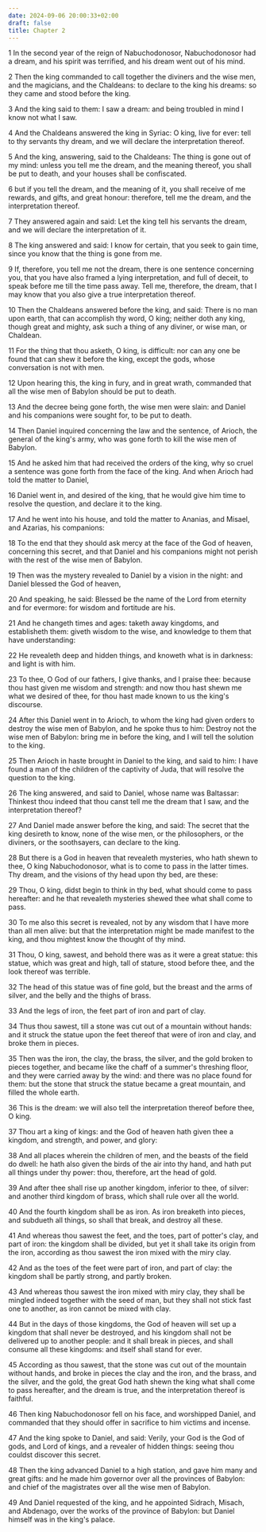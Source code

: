 ```yaml
---
date: 2024-09-06 20:00:33+02:00
draft: false
title: Chapter 2
---
```




1 In the second year of the reign of Nabuchodonosor, Nabuchodonosor had a dream, and his spirit was terrified, and his dream went out of his mind.

2 Then the king commanded to call together the diviners and the wise men, and the magicians, and the Chaldeans: to declare to the king his dreams: so they came and stood before the king.

3 And the king said to them: I saw a dream: and being troubled in mind I know not what I saw.

4 And the Chaldeans answered the king in Syriac: O king, live for ever: tell to thy servants thy dream, and we will declare the interpretation thereof.

5 And the king, answering, said to the Chaldeans: The thing is gone out of my mind: unless you tell me the dream, and the meaning thereof, you shall be put to death, and your houses shall be confiscated.

6 but if you tell the dream, and the meaning of it, you shall receive of me rewards, and gifts, and great honour: therefore, tell me the dream, and the interpretation thereof.

7 They answered again and said: Let the king tell his servants the dream, and we will declare the interpretation of it.

8 The king answered and said: I know for certain, that you seek to gain time, since you know that the thing is gone from me.

9 If, therefore, you tell me not the dream, there is one sentence concerning you, that you have also framed a lying interpretation, and full of deceit, to speak before me till the time pass away. Tell me, therefore, the dream, that I may know that you also give a true interpretation thereof.

10 Then the Chaldeans answered before the king, and said: There is no man upon earth, that can accomplish thy word, O king; neither doth any king, though great and mighty, ask such a thing of any diviner, or wise man, or Chaldean.

11 For the thing that thou asketh, O king, is difficult: nor can any one be found that can shew it before the king, except the gods, whose conversation is not with men.

12 Upon hearing this, the king in fury, and in great wrath, commanded that all the wise men of Babylon should be put to death.

13 And the decree being gone forth, the wise men were slain: and Daniel and his companions were sought for, to be put to death.

14 Then Daniel inquired concerning the law and the sentence, of Arioch, the general of the king's army, who was gone forth to kill the wise men of Babylon.

15 And he asked him that had received the orders of the king, why so cruel a sentence was gone forth from the face of the king. And when Arioch had told the matter to Daniel,

16 Daniel went in, and desired of the king, that he would give him time to resolve the question, and declare it to the king.

17 And he went into his house, and told the matter to Ananias, and Misael, and Azarias, his companions:

18 To the end that they should ask mercy at the face of the God of heaven, concerning this secret, and that Daniel and his companions might not perish with the rest of the wise men of Babylon.

19 Then was the mystery revealed to Daniel by a vision in the night: and Daniel blessed the God of heaven,

20 And speaking, he said: Blessed be the name of the Lord from eternity and for evermore: for wisdom and fortitude are his.

21 And he changeth times and ages: taketh away kingdoms, and establisheth them: giveth wisdom to the wise, and knowledge to them that have understanding:

22 He revealeth deep and hidden things, and knoweth what is in darkness: and light is with him.

23 To thee, O God of our fathers, I give thanks, and I praise thee: because thou hast given me wisdom and strength: and now thou hast shewn me what we desired of thee, for thou hast made known to us the king's discourse.

24 After this Daniel went in to Arioch, to whom the king had given orders to destroy the wise men of Babylon, and he spoke thus to him: Destroy not the wise men of Babylon: bring me in before the king, and I will tell the solution to the king.

25 Then Arioch in haste brought in Daniel to the king, and said to him: I have found a man of the children of the captivity of Juda, that will resolve the question to the king.

26 The king answered, and said to Daniel, whose name was Baltassar: Thinkest thou indeed that thou canst tell me the dream that I saw, and the interpretation thereof?

27 And Daniel made answer before the king, and said: The secret that the king desireth to know, none of the wise men, or the philosophers, or the diviners, or the soothsayers, can declare to the king.

28 But there is a God in heaven that revealeth mysteries, who hath shewn to thee, O king Nabuchodonosor, what is to come to pass in the latter times. Thy dream, and the visions of thy head upon thy bed, are these:

29 Thou, O king, didst begin to think in thy bed, what should come to pass hereafter: and he that revealeth mysteries shewed thee what shall come to pass.

30 To me also this secret is revealed, not by any wisdom that I have more than all men alive: but that the interpretation might be made manifest to the king, and thou mightest know the thought of thy mind.

31 Thou, O king, sawest, and behold there was as it were a great statue: this statue, which was great and high, tall of stature, stood before thee, and the look thereof was terrible.

32 The head of this statue was of fine gold, but the breast and the arms of silver, and the belly and the thighs of brass.

33 And the legs of iron, the feet part of iron and part of clay.

34 Thus thou sawest, till a stone was cut out of a mountain without hands: and it struck the statue upon the feet thereof that were of iron and clay, and broke them in pieces.

35 Then was the iron, the clay, the brass, the silver, and the gold broken to pieces together, and became like the chaff of a summer's threshing floor, and they were carried away by the wind: and there was no place found for them: but the stone that struck the statue became a great mountain, and filled the whole earth.

36 This is the dream: we will also tell the interpretation thereof before thee, O king.

37 Thou art a king of kings: and the God of heaven hath given thee a kingdom, and strength, and power, and glory:

38 And all places wherein the children of men, and the beasts of the field do dwell: he hath also given the birds of the air into thy hand, and hath put all things under thy power: thou, therefore, art the head of gold.

39 And after thee shall rise up another kingdom, inferior to thee, of silver: and another third kingdom of brass, which shall rule over all the world.

40 And the fourth kingdom shall be as iron. As iron breaketh into pieces, and subdueth all things, so shall that break, and destroy all these.

41 And whereas thou sawest the feet, and the toes, part of potter's clay, and part of iron: the kingdom shall be divided, but yet it shall take its origin from the iron, according as thou sawest the iron mixed with the miry clay.

42 And as the toes of the feet were part of iron, and part of clay: the kingdom shall be partly strong, and partly broken.

43 And whereas thou sawest the iron mixed with miry clay, they shall be mingled indeed together with the seed of man, but they shall not stick fast one to another, as iron cannot be mixed with clay.

44 But in the days of those kingdoms, the God of heaven will set up a kingdom that shall never be destroyed, and his kingdom shall not be delivered up to another people: and it shall break in pieces, and shall consume all these kingdoms: and itself shall stand for ever.

45 According as thou sawest, that the stone was cut out of the mountain without hands, and broke in pieces the clay and the iron, and the brass, and the silver, and the gold, the great God hath shewn the king what shall come to pass hereafter, and the dream is true, and the interpretation thereof is faithful.

46 Then king Nabuchodonosor fell on his face, and worshipped Daniel, and commanded that they should offer in sacrifice to him victims and incense.

47 And the king spoke to Daniel, and said: Verily, your God is the God of gods, and Lord of kings, and a revealer of hidden things: seeing thou couldst discover this secret.

48 Then the king advanced Daniel to a high station, and gave him many and great gifts: and he made him governor over all the provinces of Babylon: and chief of the magistrates over all the wise men of Babylon.

49 And Daniel requested of the king, and he appointed Sidrach, Misach, and Abdenago, over the works of the province of Babylon: but Daniel himself was in the king's palace.

